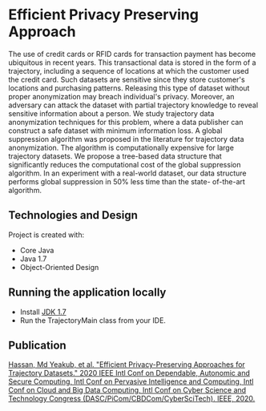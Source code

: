 # Efficient Privacy Preserving Approach
The use of credit cards or RFID cards for transaction payment has become ubiquitous in recent years. This transactional data is stored in the form of a trajectory, including a sequence of locations at which the customer used the credit card. Such datasets are sensitive since they store customer's locations and purchasing patterns. Releasing this type of dataset without proper anonymization may breach individual's privacy. Moreover, an adversary can attack the dataset with partial trajectory knowledge to reveal sensitive information about a person. We study trajectory data anonymization techniques for this problem, where a data publisher can construct a safe dataset with minimum information loss. A global suppression algorithm was proposed in the literature for trajectory data anonymization. The algorithm is computationally expensive for large trajectory datasets. We propose a tree-based data structure that significantly reduces the computational cost of the global suppression algorithm. In an experiment with a real-world dataset, our data structure performs global suppression in 50% less time than the state- of-the-art algorithm.
## Technologies and Design  
Project is created with:
* Core Java
* Java 1.7
* Object-Oriented Design 
## Running the application locally
* Install [JDK 1.7](https://www.oracle.com/ca-en/java/technologies/javase/javase-jdk8-downloads.html)
* Run the TrajectoryMain class from your IDE.
## Publication 
[Hassan, Md Yeakub, et al. "Efficient Privacy-Preserving Approaches for Trajectory Datasets." 2020 IEEE Intl Conf on Dependable, Autonomic and Secure Computing, Intl Conf on Pervasive Intelligence and Computing, Intl Conf on Cloud and Big Data Computing, Intl Conf on Cyber Science and Technology Congress (DASC/PiCom/CBDCom/CyberSciTech). IEEE, 2020.](https://ieeexplore.ieee.org/abstract/document/9251201)
